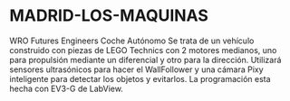 # MADRID-LOS-MAQUINAS
WRO Futures Engineers Coche Autónomo
Se trata de un vehículo construido con piezas de LEGO Technics con 2 motores medianos, uno para propulsión mediante un diferencial y otro para la dirección.
Utilizará sensores ultrasónicos para hacer el WallFollower y una cámara Pixy inteligente para detectar los objetos y evitarlos. La programación esta hecha con EV3-G de LabView.
